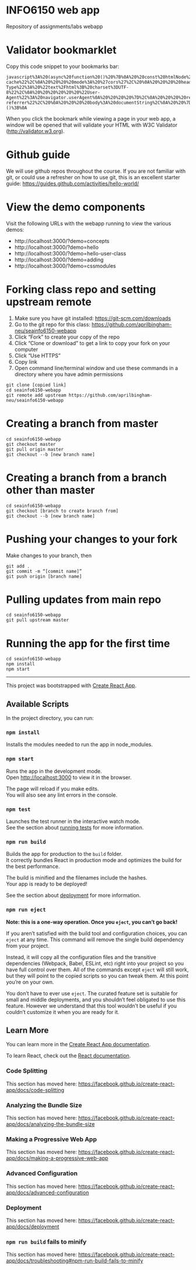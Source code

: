 # INFO6150 web app
Repository of assignments/labs webapp

# Validator bookmarklet
Copy this code snippet to your bookmarks bar:

```
javascript%3A%20(async%20function%20()%20%7B%0A%20%20const%20htmlNode%20%3D%20document.querySelector(%22html%22).cloneNode(true)%3B%0A%20%20const%20tmp%20%3D%20document.createElement(%22div%22)%3B%0A%20%20tmp.appendChild(htmlNode)%3B%0A%20%20const%20documentString%20%3D%20%60%3C!DOCTYPE%20html%3E%24%7Btmp.innerHTML%7D%60%3B%0A%0A%20%20const%20response%20%3D%20await%20fetch(%60http%3A%2F%2Flocalhost%3A3000%2Fnu%2F%23file%60%2C%20%7B%0A%20%20%20%20method%3A%20%22POST%22%2C%0A%20%20%20%20cache%3A%20%22no-cache%22%2C%0A%20%20%20%20mode%3A%20%27cors%27%2C%20%0A%20%20%20%20headers%3A%20%7B%0A%20%20%20%20%20%20%22Content-Type%22%3A%20%22text%2Fhtml%3B%20charset%3DUTF-8%22%2C%0A%20%20%20%20%20%20%22User-Agent%22%3A%20navigator.userAgent%0A%20%20%20%20%7D%2C%0A%20%20%20%20referrerPolicy%3A%20%22no-referrer%22%2C%20%0A%20%20%20%20body%3A%20documentString%2C%0A%20%20%7D)%3B%0A%20%20const%20html%20%3D%20await%20response.text()%3B%0A%20%20%0A%20%20const%20newWindow%20%3D%20window.open(%22about%3Ablank%22%2C%20%22width%3D200%2Cheight%3D200%22%2C%20%22_blank%22)%3B%0A%20%20let%20updatedHTML%20%3D%20html.replace(%22style.css%22%2C%27https%3A%2F%2Fvalidator.w3.org%2Fnu%2Fstyle.css%27)%3B%0A%20%20updatedHTML%20%3D%20updatedHTML.replace(%2F%5C%3Cform(.*)form%5C%3E%2Fg%2C%20%22%22)%3B%0A%20%20newWindow.document.write(updatedHTML)%3B%0A%7D)()%3B%0A
```

When you click the bookmark while viewing a page in your web app, a window will be opened that will validate your HTML with W3C Validator (http://validator.w3.org).


# Github guide
We will use github repos throughout the course. If you are not familiar with git, or could use a refresher on how to use git, this is an excellent starter guide: https://guides.github.com/activities/hello-world/


# View the demo components
Visit the following URLs with the webapp running to view the various demos: 
* http://localhost:3000/?demo=concepts 
* http://localhost:3000/?demo=hello 
* http://localhost:3000/?demo=hello-user-class
* http://localhost:3000/?demo=adding
* http://localhost:3000/?demo=cssmodules


# Forking class repo and setting upstream remote
1. Make sure you have git installed: https://git-scm.com/downloads
2. Go to the git repo for this class: https://github.com/aprilbingham-neu/seainfo6150-webapp
3. Click “Fork” to create your copy of the repo
4. Click “Clone or download” to get a link to copy your fork on your computer
5. Click “Use HTTPS”
6. Copy link
7. Open command line/terminal window and use these commands in a directory where you have admin permissions
```
git clone [copied link]
cd seainfo6150-webapp
git remote add upstream https://github.com/aprilbingham-neu/seainfo6150-webapp
```

# Creating a branch from master
```
cd seainfo6150-webapp
git checkout master
git pull origin master
git checkout --b [new branch name]
```

# Creating a branch from a branch other than master
```
cd seainfo6150-webapp
git checkout [branch to create branch from]
git checkout --b [new branch name]
```

# Pushing your changes to your fork
Make changes to your branch, then
```
git add .
git commit -m “[commit name]”
git push origin [branch name]
```

# Pulling updates from main repo
```
cd seainfo6150-webapp
git pull upstream master
```

# Running the app for the first time
```
cd seainfo6150-webapp
npm install
npm start
```

---

This project was bootstrapped with [Create React App](https://github.com/facebook/create-react-app).

## Available Scripts

In the project directory, you can run:

### `npm install`

Installs the modules needed to run the app in node_modules.

### `npm start`

Runs the app in the development mode.<br>
Open [http://localhost:3000](http://localhost:3000) to view it in the browser.

The page will reload if you make edits.<br>
You will also see any lint errors in the console.

### `npm test`

Launches the test runner in the interactive watch mode.<br>
See the section about [running tests](https://facebook.github.io/create-react-app/docs/running-tests) for more information.

### `npm run build`

Builds the app for production to the `build` folder.<br>
It correctly bundles React in production mode and optimizes the build for the best performance.

The build is minified and the filenames include the hashes.<br>
Your app is ready to be deployed!

See the section about [deployment](https://facebook.github.io/create-react-app/docs/deployment) for more information.

### `npm run eject`

**Note: this is a one-way operation. Once you `eject`, you can’t go back!**

If you aren’t satisfied with the build tool and configuration choices, you can `eject` at any time. This command will remove the single build dependency from your project.

Instead, it will copy all the configuration files and the transitive dependencies (Webpack, Babel, ESLint, etc) right into your project so you have full control over them. All of the commands except `eject` will still work, but they will point to the copied scripts so you can tweak them. At this point you’re on your own.

You don’t have to ever use `eject`. The curated feature set is suitable for small and middle deployments, and you shouldn’t feel obligated to use this feature. However we understand that this tool wouldn’t be useful if you couldn’t customize it when you are ready for it.

## Learn More

You can learn more in the [Create React App documentation](https://facebook.github.io/create-react-app/docs/getting-started).

To learn React, check out the [React documentation](https://reactjs.org/).

### Code Splitting

This section has moved here: https://facebook.github.io/create-react-app/docs/code-splitting

### Analyzing the Bundle Size

This section has moved here: https://facebook.github.io/create-react-app/docs/analyzing-the-bundle-size

### Making a Progressive Web App

This section has moved here: https://facebook.github.io/create-react-app/docs/making-a-progressive-web-app

### Advanced Configuration

This section has moved here: https://facebook.github.io/create-react-app/docs/advanced-configuration

### Deployment

This section has moved here: https://facebook.github.io/create-react-app/docs/deployment

### `npm run build` fails to minify

This section has moved here: https://facebook.github.io/create-react-app/docs/troubleshooting#npm-run-build-fails-to-minify
